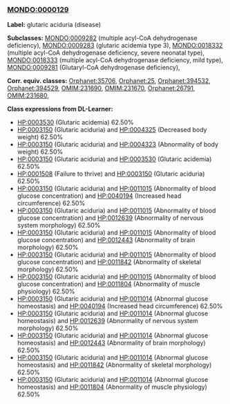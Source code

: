 
### [MONDO:0000129](http://purl.obolibrary.org/obo/MONDO_0000129)
**Label:** glutaric aciduria (disease)

**Subclasses:** [MONDO:0009282](http://purl.obolibrary.org/obo/MONDO_0009282) (multiple acyl-CoA dehydrogenase deficiency), [MONDO:0009283](http://purl.obolibrary.org/obo/MONDO_0009283) (glutaric acidemia type 3), [MONDO:0018332](http://purl.obolibrary.org/obo/MONDO_0018332) (multiple acyl-CoA dehydrogenase deficiency, severe neonatal type), [MONDO:0018333](http://purl.obolibrary.org/obo/MONDO_0018333) (multiple acyl-CoA dehydrogenase deficiency, mild type), [MONDO:0009281](http://purl.obolibrary.org/obo/MONDO_0009281) (Glutaryl-CoA dehydrogenase deficiency), 

**Corr. equiv. classes:** [Orphanet:35706](http://www.orpha.net/ORDO/Orphanet_35706), [Orphanet:25](http://www.orpha.net/ORDO/Orphanet_25), [Orphanet:394532](http://www.orpha.net/ORDO/Orphanet_394532), [Orphanet:394529](http://www.orpha.net/ORDO/Orphanet_394529), [OMIM:231690](http://purl.obolibrary.org/obo/OMIM_231690), [OMIM:231670](http://purl.obolibrary.org/obo/OMIM_231670), [Orphanet:26791](http://www.orpha.net/ORDO/Orphanet_26791), [OMIM:231680](http://purl.obolibrary.org/obo/OMIM_231680), 

**Class expressions from DL-Learner:**

- [HP:0003530](http://purl.obolibrary.org/obo/HP_0003530) (Glutaric acidemia) 62.50%
- [HP:0003150](http://purl.obolibrary.org/obo/HP_0003150) (Glutaric aciduria) and [HP:0004325](http://purl.obolibrary.org/obo/HP_0004325) (Decreased body weight) 62.50%
- [HP:0003150](http://purl.obolibrary.org/obo/HP_0003150) (Glutaric aciduria) and [HP:0004323](http://purl.obolibrary.org/obo/HP_0004323) (Abnormality of body weight) 62.50%
- [HP:0003150](http://purl.obolibrary.org/obo/HP_0003150) (Glutaric aciduria) and [HP:0003530](http://purl.obolibrary.org/obo/HP_0003530) (Glutaric acidemia) 62.50%
- [HP:0001508](http://purl.obolibrary.org/obo/HP_0001508) (Failure to thrive) and [HP:0003150](http://purl.obolibrary.org/obo/HP_0003150) (Glutaric aciduria) 62.50%
- [HP:0003150](http://purl.obolibrary.org/obo/HP_0003150) (Glutaric aciduria) and [HP:0011015](http://purl.obolibrary.org/obo/HP_0011015) (Abnormality of blood glucose concentration) and [HP:0040194](http://purl.obolibrary.org/obo/HP_0040194) (Increased head circumference) 62.50%
- [HP:0003150](http://purl.obolibrary.org/obo/HP_0003150) (Glutaric aciduria) and [HP:0011015](http://purl.obolibrary.org/obo/HP_0011015) (Abnormality of blood glucose concentration) and [HP:0012639](http://purl.obolibrary.org/obo/HP_0012639) (Abnormality of nervous system morphology) 62.50%
- [HP:0003150](http://purl.obolibrary.org/obo/HP_0003150) (Glutaric aciduria) and [HP:0011015](http://purl.obolibrary.org/obo/HP_0011015) (Abnormality of blood glucose concentration) and [HP:0012443](http://purl.obolibrary.org/obo/HP_0012443) (Abnormality of brain morphology) 62.50%
- [HP:0003150](http://purl.obolibrary.org/obo/HP_0003150) (Glutaric aciduria) and [HP:0011015](http://purl.obolibrary.org/obo/HP_0011015) (Abnormality of blood glucose concentration) and [HP:0011842](http://purl.obolibrary.org/obo/HP_0011842) (Abnormality of skeletal morphology) 62.50%
- [HP:0003150](http://purl.obolibrary.org/obo/HP_0003150) (Glutaric aciduria) and [HP:0011015](http://purl.obolibrary.org/obo/HP_0011015) (Abnormality of blood glucose concentration) and [HP:0011804](http://purl.obolibrary.org/obo/HP_0011804) (Abnormality of muscle physiology) 62.50%
- [HP:0003150](http://purl.obolibrary.org/obo/HP_0003150) (Glutaric aciduria) and [HP:0011014](http://purl.obolibrary.org/obo/HP_0011014) (Abnormal glucose homeostasis) and [HP:0040194](http://purl.obolibrary.org/obo/HP_0040194) (Increased head circumference) 62.50%
- [HP:0003150](http://purl.obolibrary.org/obo/HP_0003150) (Glutaric aciduria) and [HP:0011014](http://purl.obolibrary.org/obo/HP_0011014) (Abnormal glucose homeostasis) and [HP:0012639](http://purl.obolibrary.org/obo/HP_0012639) (Abnormality of nervous system morphology) 62.50%
- [HP:0003150](http://purl.obolibrary.org/obo/HP_0003150) (Glutaric aciduria) and [HP:0011014](http://purl.obolibrary.org/obo/HP_0011014) (Abnormal glucose homeostasis) and [HP:0012443](http://purl.obolibrary.org/obo/HP_0012443) (Abnormality of brain morphology) 62.50%
- [HP:0003150](http://purl.obolibrary.org/obo/HP_0003150) (Glutaric aciduria) and [HP:0011014](http://purl.obolibrary.org/obo/HP_0011014) (Abnormal glucose homeostasis) and [HP:0011842](http://purl.obolibrary.org/obo/HP_0011842) (Abnormality of skeletal morphology) 62.50%
- [HP:0003150](http://purl.obolibrary.org/obo/HP_0003150) (Glutaric aciduria) and [HP:0011014](http://purl.obolibrary.org/obo/HP_0011014) (Abnormal glucose homeostasis) and [HP:0011804](http://purl.obolibrary.org/obo/HP_0011804) (Abnormality of muscle physiology) 62.50%


